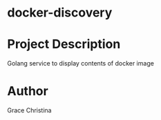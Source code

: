 # docker-discovery
# Project Description
Golang service to display contents of docker image

# Author
Grace Christina
